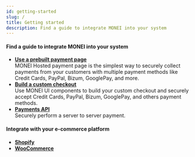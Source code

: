 ```yaml
---
id: getting-started
slug: /
title: Getting started
description: Find a guide to integrate MONEI into your system
---
```


#### Find a guide to integrate MONEI into your system

- **[Use a prebuilt payment page](use-prebuilt-payment-page.mdx)**  
  MONEI Hosted payment page is the simplest way to securely collect payments from your customers with multiple payment methods like Credit Cards, PayPal, Bizum, GooglePay, and more.
- **[Build a custom checkout](build-custom-checkout.mdx)**  
  Use MONEI UI components to build your custom checkout and securely accept Credit Cards, PayPal, Bizum, GooglePay, and others payment methods.
- **[Payments API](/api/#tag/Payments)**  
  Securely perform a server to server payment.

#### Integrate with your e-commerce platform

- **[Shopify](e-commerce/shopify.mdx)**
- **[WooCommerce](e-commerce/woocommerce.mdx)**
